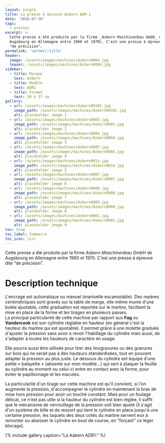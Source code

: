 ```yaml
---
layout: single
title: La presse à épreuve Asbern ADR-1
date: '2016-07-10'
tags:
  - presses
excerpt: >-
  Cette presse a été produite par la firme _Asbern Maschinenbau GmbH_ de
  Augsbourg en Allemagne entre 1960 et 1970\. C'est une presse à épreuve dite
  "de précision".
permalink: 'carnet/:title'
header:
  image: /assets/images/machines/Asbern0004.jpg
  teaser: /assets/images/machines/Asbern0004.jpg
sidebar:
  - title: Marque
    text: Asbern
  - title: Modèle
    text: ADR1
  - title: Format
    text: 50 X 37 cm
gallery:
  - url: /assets/images/machines/Asbern0010C.jpg
    image_path: /assets/images/machines/Asbern0010C.jpg
    alt: placeholder image 1
  - url: /assets/images/machines/Asbern0003.jpg
    image_path: /assets/images/machines/Asbern0003.jpg
    alt: placeholder image 2
  - url: /assets/images/machines/Asbern0004.jpg
    image_path: /assets/images/machines/Asbern0004.jpg
    alt: placeholder image 3
  - url: /assets/images/machines/Asbern0005.jpg
    image_path: /assets/images/machines/Asbern0005.jpg
    alt: placeholder image 4
  - url: /assets/images/machines/Asbern0014.jpg
    image_path: /assets/images/machines/Asbern0014.jpg
    alt: placeholder image 5
  - url: /assets/images/machines/Asbern0007.jpg
    image_path: /assets/images/machines/Asbern0007.jpg
    alt: placeholder image 6
  - url: /assets/images/machines/Asbern0008.jpg
    image_path: /assets/images/machines/Asbern0008.jpg
    alt: placeholder image 7
  - url: /assets/images/machines/Asbern0009.jpg
    image_path: /assets/images/machines/Asbern0009.jpg
    alt: placeholder image 8
  - url: /assets/images/machines/Asbern0001.jpg
    image_path: /assets/images/machines/Asbern0001.jpg
    alt: placeholder image 9
toc: true
toc_label: Sommaire
toc_icon: list
---
```


Cette presse a été produite par la firme _Asbern Maschinenbau GmbH_ de Augsbourg en Allemagne entre 1960 et 1970\. C'est une presse à épreuve dite "de précision".

# Description technique

L'encrage est automatique ou manuel (manivelle escamotable). Des repères centimétriques sont gravés sur la table de marge, elle même munie d'une butée ajustable, cette graduation est reportée sur le marbre, facilitant la mise en place de la forme et les tirages en plusieurs passes.<br>
La principal particularité de cette machine par rapport aux **Fag** ou **Vandercook** est son cylindre réglable en hauteur (en général c'est la hauteur du marbre qui est ajustable). Il permet grâce à une molette graduée d'ajuster la pression sans avoir à revoir l'habillage du cylindre mais aussi, de s'adapter à toutes les hauteurs de caractère en usage.<br>

Elle pourra aussi être utilisée pour tirer des linogravures ou des gravures sur bois qui ne serait pas à des hauteurs standardisées, tout en pouvant adapter la pression au plus juste. Le dessous du cylindre est équipé d'une petite « balayette » (absente sur mon modèle...) qui sert à plaquer la feuille au cylindre au moment ou celui-ci entre en contact avec la forme, pour éviter le papillonnage et les macules.<br>

La particularité d'un tirage sur cette machine est qu'il convient, si l'on augmente la pression, d'accompagner le cylindre en maintenant la bras de mise hors pression pour avoir un touché constant. Mais pour un foulage délicat, ce n'est pas utile si la hauteur du cylindre est bien réglée, il suffit que le mécanisme de verrouillage de la pression soit bien ajusté (il s'agit d'un système de bille et de ressort qui tient le cylindre en place jusqu'à une certaine pression, les taquets des deux cotés du marbre servent eux à remonter ou abaisser le cylindre en bout de course, en "forçant" ce léger blocage).

{% include gallery caption="La Asbern ADR1." %}
